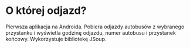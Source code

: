 # O której odjazd?
Pierwsza aplikacja na Androida. 
Pobiera odjazdy autobusów z wybranego przystanku i wyświetla godzinę odjazdu, numer autobusu i przystanek końcowy.
Wykorzystuje bibliotekę JSoup.
